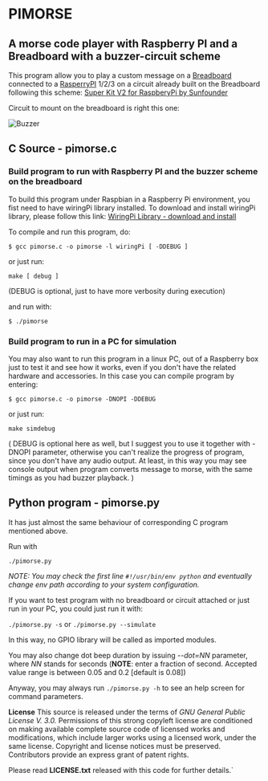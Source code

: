 # PIMORSE

## A morse code player with Raspberry PI and a Breadboard with a buzzer-circuit scheme

This program allow you to play a custom message on a [Breadboard](https://en.wikipedia.org/wiki/Breadboard) 
connected to a [RasperryPI](https://en.wikipedia.org/wiki/Raspberry_Pi) 1/2/3 on a circuit already built on the Breadboard following this scheme: 
	[Super Kit V2 for RaspberyPi by Sunfounder](https://www.sunfounder.com/learn/Super_Kit_V2_for_RaspberryPi/lesson-6-buzzer-super-kit-for-raspberrypi.html)
  
Circuit to mount on the breadboard is right this one:

![Buzzer](https://www.sunfounder.com/media/wysiwyg/swatches/Super_kit_v2_for_raspberrypi/6_Buzzer/5.png)

## C Source - pimorse.c

### Build program to run with Raspberry PI and the buzzer scheme on the breadboard
To build this program under Raspbian in a Raspberry Pi environment, you fist need to have wiringPi library installed.
To download and install wiringPi library, please follow this link: [WiringPi Library - download and install](http://wiringpi.com/download-and-install/)

To compile and run this program, do:

 `$ gcc pimorse.c -o pimorse -l wiringPi [ -DDEBUG ]`

or just run:

 `make [ debug ]`

(DEBUG is optional, just to have more verbosity during execution)

and run with:

 `$ ./pimorse`


### Build program to run in a PC for simulation
You may also want to run this program in a linux PC, out of a 
Raspberry box just to test it and see how it works, even if you don't
have the related hardware and accessories. 
In this case you can compile program by entering:

 `$ gcc pimorse.c -o pimorse -DNOPI -DDEBUG`

or just run:

 `make simdebug`

( DEBUG is optional here as well, but I suggest you to use it together with -DNOPI parameter, otherwise you can't realize the progress of program, since you don't have any audio output. At least, in this way you may see console output when program converts message to morse, with the same timings as you had buzzer playback. )

## Python program - pimorse.py

It has just almost the same behaviour of corresponding C program mentioned above.

Run with

	./pimorse.py

_NOTE: You may check the first line `#!/usr/bin/env python` and eventually change env path according to your system configuration._

If you want to test program with no breadboard or circuit attached or just run in your PC, you could just run it with:

`./pimorse.py -s` or `./pimorse.py --simulate`

In this way, no GPIO library will be called as imported modules.

You may also change dot beep duration by issuing _--dot=NN_ parameter, where _NN_ stands for seconds (**NOTE**: enter a fraction of second. Accepted value range is between 0.05 and 0.2 [default is 0.08])

Anyway, you may always run `./pimorse.py -h` to see an help screen for command parameters.



**License**
This source is released under the terms of *GNU General Public License V. 3.0.*
Permissions of this strong copyleft license are conditioned on making available complete source code of licensed works and modifications, which include larger works using a licensed work, under the same license.
Copyright and license notices must be preserved. Contributors provide an express grant of patent rights.

Please read __LICENSE.txt__ released with this code for further details.`
